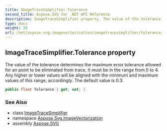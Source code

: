 ```yaml
---
title: ImageTraceSimplifier.Tolerance
second_title: Aspose.SVG for .NET API Reference
description: ImageTraceSimplifier property. The value of the tolerance determines the maximum error tolerance allowed for an point to be eliminated from trace. It must be in the range from 0 to 4. Any higher or lower values will be aligned with the minimum and maximum values of this range accordingly. The default value is 0.3
type: docs
weight: 20
url: /net/aspose.svg.imagevectorization/imagetracesimplifier/tolerance/
---
```

## ImageTraceSimplifier.Tolerance property

The value of the tolerance determines the maximum error tolerance allowed for an point to be eliminated from trace. It must be in the range from 0 to 4. Any higher or lower values will be aligned with the minimum and maximum values of this range, accordingly. The default value is 0.3.

```csharp
public float Tolerance { get; set; }
```

### See Also

* class [ImageTraceSimplifier](../)
* namespace [Aspose.Svg.ImageVectorization](../../../aspose.svg.imagevectorization/)
* assembly [Aspose.SVG](../../../)
